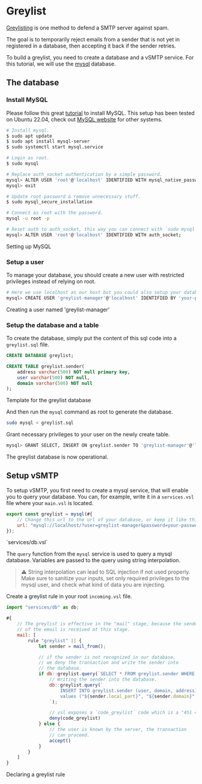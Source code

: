 # Greylist

[Greylisting] is one method to defend a SMTP server against spam.

[Greylisting]: https://en.wikipedia.org/wiki/Greylisting_(email)

The goal is to temporarily reject emails from a sender that is not yet in registered in a database, then accepting it back if the sender retries.

To build a greylist, you need to create a database and a vSMTP service. For this tutorial, we will use the [mysql](https://www.mysql.com/) database.

## The database

### Install MySQL

Please follow this great [tutorial](https://www.digitalocean.com/community/tutorials/how-to-install-mysql-on-ubuntu-22-04) to install MySQL. This setup has been tested on Ubuntu 22.04, check out [MySQL website](https://dev.mysql.com/doc/mysql-installation-excerpt/5.7/en) for other systems.

```sh
# Install mysql.
$ sudo apt update
$ sudo apt install mysql-server
$ sudo systemctl start mysql.service

# Login as root.
$ sudo mysql

# Replace auth_socket authentication by a simple password.
mysql> ALTER USER 'root'@'localhost' IDENTIFIED WITH mysql_native_password BY 'your-password';
mysql> exit

# Update root password & remove unnecessary stuff.
$ sudo mysql_secure_installation

# Connect as root with the password.
mysql -u root -p

# Reset auth to auth_socket, this way you can connect with `sudo mysql`
mysql> ALTER USER 'root'@'localhost' IDENTIFIED WITH auth_socket;
```
<p class="ann"> Setting up MySQL </p>

### Setup a user

To manage your database, you should create a new user with restricted privileges instead of relying on root.

```sh
# Here we use localhost as our host but you could also setup your database on another server.
mysql> CREATE USER 'greylist-manager'@'localhost' IDENTIFIED BY 'your-password';
```
<p class="ann"> Creating a user named 'greylist-manager' </p>

### Setup the database and a table

To create the database, simply put the content of this sql code into a `greylist.sql` file.

```sql
CREATE DATABASE greylist;

CREATE TABLE greylist.sender(
    address varchar(500) NOT null primary key,
    user varchar(500) NOT null,
    domain varchar(500) NOT null
);
```
<p class="ann"> Template for the greylist database </p>

And then run the `mysql` command as root to generate the database.

```sh
sudo mysql < greylist.sql
```

Grant necessary privileges to your user on the newly create table.

```sh
mysql> GRANT SELECT, INSERT ON greylist.sender TO 'greylist-manager'@'localhost';
```

The greylist database is now operational.

## Setup vSMTP

To setup vSMTP, you first need to create a mysql service, that will enable you to query your database. You can, for example, write it in a `services.vsl` file where your `main.vsl` is located.

```js
export const greylist = mysql(#{
    // Change this url to the url of your database, or keep it like this if the 'greylist-manager' user is setup on localhost.
    url: "mysql://localhost/?user=greylist-manager&password=your-password",
});
```
<p class="ann"> `services/db.vsl` </p>

The `query` function from the `mysql` service is used to query a mysql database. Variables are passed to the query using string interpolation.

> ⚠️ String interpolation can lead to SQL injection if not used properly. Make sure to sanitize your inputs, set only required privileges to the mysql user, and check what kind of data you are injecting.

Create a greylist rule in your root `incoming.vsl` file.

```js
import "services/db" as db;

#{
    // The greylist is effective in the "mail" stage, because the sender
    // of the email is received at this stage.
    mail: [
        rule "greylist" || {
            let sender = mail_from();

            // if the sender is not recognized in our database,
            // we deny the transaction and write the sender into
            // the database.
            if db::greylist.query(`SELECT * FROM greylist.sender WHERE address = '${sender}';`) == [] {
                // Writing the sender into the database.
                db::greylist.query(`
                    INSERT INTO greylist.sender (user, domain, address)
                    values ("${sender.local_part}", "${sender.domain}", "${sender}");
                `);

                // vsl exposes a `code_greylist` code which is a "451 4.7.1" enhanced code.
                deny(code_greylist)
            } else {
                // the user is known by the server, the transaction
                // can proceed.
                accept()
            }
        }
    ]
}
```
<p class="ann"> Declaring a greylist rule </p>
